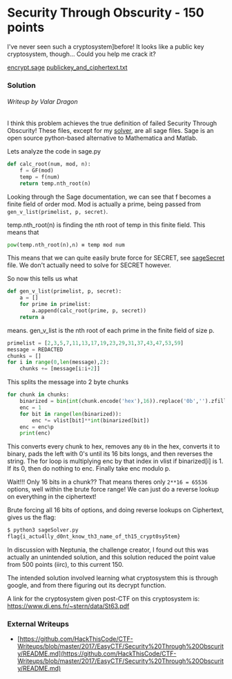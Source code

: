 # Security Through Obscurity - 150 points

I've never seen such a cryptosystem]before! It looks like a public key cryptosystem, though... Could you help me crack it?

[encrypt.sage](../files/sage.py)
[publickey_and_ciphertext.txt](../files/key.txt)

### Solution
###### Writeup by Valar Dragon


I think this problem achieves the true definition of failed Security Through Obscurity! These files, except for my [solver](https://github.com/HackThisCode/CTF-Writeups/blob/master/2017/EasyCTF/Security%20Through%20Obscurity/sageSolver.py), are all sage files.
Sage is an open source python-based alternative to Mathematica and Matlab.

Lets analyze the code in sage.py

``` python
def calc_root(num, mod, n):
    f = GF(mod)
    temp = f(num)
    return temp.nth_root(n)
```
Looking through the Sage documentation, we can see that
f becomes a finite field of order mod. Mod is actually a prime, being passed from `gen_v_list(primelist, p, secret)`.

temp.nth_root(n) is finding the nth root of temp in this finite field. This means that
``` python
pow(temp.nth_root(n),n) ≡ temp mod num
```

This means that we can quite easily brute force for SECRET, see [sageSecret](https://github.com/HackThisCode/CTF-Writeups/blob/master/2017/EasyCTF/Security%20Through%20Obscurity/sageSecret.py) file.
We don't actually need to solve for SECRET however.

So now this tells us what
``` python
def gen_v_list(primelist, p, secret):
    a = []
    for prime in primelist:
        a.append(calc_root(prime, p, secret))
    return a
```
means. gen_v_list is the nth root of each prime in the finite field of size p.

``` python
primelist = [2,3,5,7,11,13,17,19,23,29,31,37,43,47,53,59]
message = REDACTED
chunks = []
for i in range(0,len(message),2):
    chunks += [message[i:i+2]]
```
This splits the message into 2 byte chunks

``` python
for chunk in chunks:
    binarized = bin(int(chunk.encode('hex'),16)).replace('0b','').zfill(16)[::-1] #lsb first
    enc = 1
    for bit in range(len(binarized)):
        enc *= vlist[bit]**int(binarized[bit])
    enc = enc%p
    print(enc)
```
This converts every chunk to hex, removes any `0b` in the hex, converts it to binary, pads the left with 0's until its 16 bits longs, and then reverses the string. The for loop is multiplying enc by that
index in vlist if binarized[i] is 1. If its 0, then do nothing to enc. Finally take enc modulo p.

Wait!!! Only 16 bits in a chunk?? That means theres only `2**16 = 65536` options, well within the brute force range!
 We can just do a reverse lookup on everything in the ciphertext!


Brute forcing all 16 bits of options, and doing reverse lookups on Ciphertext, gives us the flag:
``` bash
$ python3 sageSolver.py
flag{i_actu4lly_d0nt_know_th3_name_of_th15_crypt0sy5tem}
```

In discussion with Neptunia, the challenge creator, I found out this was actually an unintended solution,
 and this solution reduced the point value from 500 points (iirc),
 to this current 150.

The intended solution involved learning what cryptosystem this is through google, and from there figuring out its decrypt function.

A link for the cryptosystem given post-CTF on this cryptosystem is:
 https://www.di.ens.fr/~stern/data/St63.pdf

### External Writeups

 * [https://github.com/HackThisCode/CTF-Writeups/blob/master/2017/EasyCTF/Security%20Through%20Obscurity/README.md](https://github.com/HackThisCode/CTF-Writeups/blob/master/2017/EasyCTF/Security%20Through%20Obscurity/README.md)
